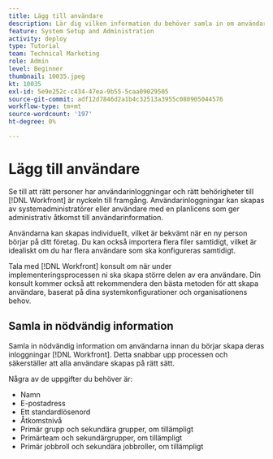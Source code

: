 ```yaml
---
title: Lägg till användare
description: Lär dig vilken information du behöver samla in om användare innan du skapar användarprofiler.
feature: System Setup and Administration
activity: deploy
type: Tutorial
team: Technical Marketing
role: Admin
level: Beginner
thumbnail: 10035.jpeg
kt: 10035
exl-id: 5e9e252c-c434-47ea-9b55-5caa09029505
source-git-commit: adf12d7846d2a1b4c32513a3955c080905044576
workflow-type: tm+mt
source-wordcount: '197'
ht-degree: 0%

---
```


# Lägg till användare

Se till att rätt personer har användarinloggningar och rätt behörigheter till [!DNL Workfront] är nyckeln till framgång. Användarinloggningar kan skapas av systemadministratörer eller användare med en planlicens som ger administrativ åtkomst till användarinformation.

Användarna kan skapas individuellt, vilket är bekvämt när en ny person börjar på ditt företag. Du kan också importera flera filer samtidigt, vilket är idealiskt om du har flera användare som ska konfigureras samtidigt.

Tala med [!DNL Workfront] konsult om när under implementeringsprocessen ni ska skapa större delen av era användare. Din konsult kommer också att rekommendera den bästa metoden för att skapa användare, baserat på dina systemkonfigurationer och organisationens behov.

## Samla in nödvändig information

Samla in nödvändig information om användarna innan du börjar skapa deras inloggningar [!DNL Workfront]. Detta snabbar upp processen och säkerställer att alla användare skapas på rätt sätt.

Några av de uppgifter du behöver är:

* Namn
* E-postadress
* Ett standardlösenord
* Åtkomstnivå
* Primär grupp och sekundära grupper, om tillämpligt
* Primärteam och sekundärgrupper, om tillämpligt
* Primär jobbroll och sekundära jobbroller, om tillämpligt

